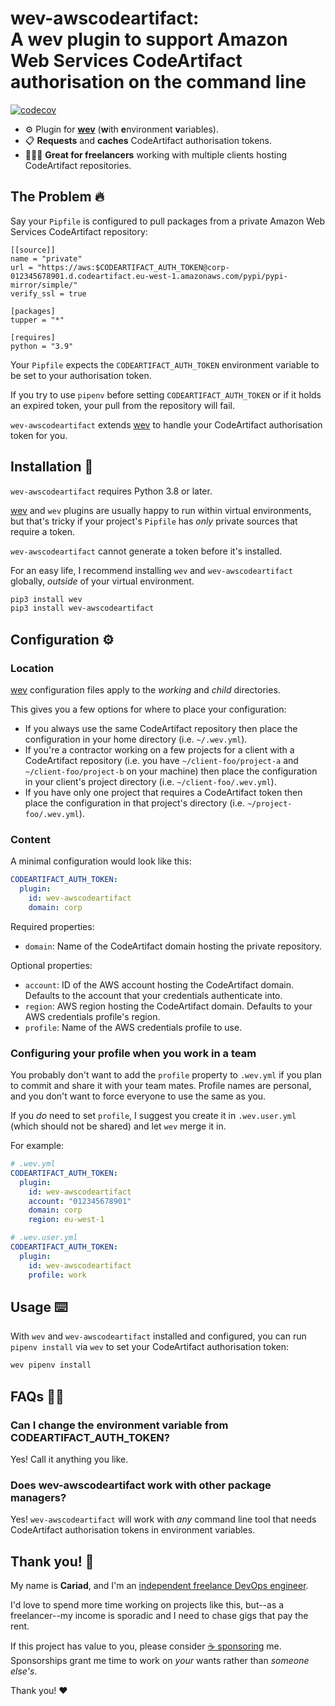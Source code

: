 # wev-awscodeartifact:<br />A wev plugin to support Amazon Web Services CodeArtifact authorisation on the command line

[![codecov](https://codecov.io/gh/cariad/wev-awscodeartifact/branch/main/graph/badge.svg?token=D48XKZJXJ7)](https://codecov.io/gh/cariad/wev-awscodeartifact)

- ⚙️ Plugin for **[wev](https://github.com/cariad/wev)** (**w**ith **e**nvironment **v**ariables).
- 📋 **Requests** and **caches** CodeArtifact authorisation tokens.
- 👩🏼‍💻 **Great for freelancers** working with multiple clients hosting CodeArtifact repositories.

## The Problem 🔥

Say your `Pipfile` is configured to pull packages from a private Amazon Web Services CodeArtifact repository:

```text
[[source]]
name = "private"
url = "https://aws:$CODEARTIFACT_AUTH_TOKEN@corp-012345678901.d.codeartifact.eu-west-1.amazonaws.com/pypi/pypi-mirror/simple/"
verify_ssl = true

[packages]
tupper = "*"

[requires]
python = "3.9"
```

Your `Pipfile` expects the `CODEARTIFACT_AUTH_TOKEN` environment variable to be set to your authorisation token.

If you try to use `pipenv` before setting `CODEARTIFACT_AUTH_TOKEN` or if it holds an expired token, your pull from the repository will fail.

`wev-awscodeartifact` extends [wev](https://github.com/cariad/wev) to handle your CodeArtifact authorisation token for you.

## Installation 🎁

`wev-awscodeartifact` requires Python 3.8 or later.

[wev](https://github.com/cariad/wev) and `wev` plugins are usually happy to run within virtual environments, but that's tricky if your project's `Pipfile` has _only_ private sources that require a token.

`wev-awscodeartifact` cannot generate a token before it's installed.

For an easy life, I recommend installing `wev` and `wev-awscodeartifact` globally, _outside_ of your virtual environment.

```bash
pip3 install wev
pip3 install wev-awscodeartifact
```

## Configuration ⚙️

### Location

[wev](https://github.com/cariad/wev) configuration files apply to the _working_ and _child_ directories.

This gives you a few options for where to place your configuration:

- If you always use the same CodeArtifact repository then place the configuration in your home directory (i.e. `~/.wev.yml`).
- If you're a contractor working on a few projects for a client with a CodeArtifact repository (i.e. you have `~/client-foo/project-a` and `~/client-foo/project-b` on your machine) then place the configuration in your client's project directory (i.e. `~/client-foo/.wev.yml`).
- If you have only one project that requires a CodeArtifact token then place the configuration in that project's directory (i.e. `~/project-foo/.wev.yml`).

### Content

A minimal configuration would look like this:

```yaml
CODEARTIFACT_AUTH_TOKEN:
  plugin:
    id: wev-awscodeartifact
    domain: corp
```

Required properties:

- `domain`: Name of the CodeArtifact domain hosting the private repository.

Optional properties:

- `account`: ID of the AWS account hosting the CodeArtifact domain. Defaults to the account that your credentials authenticate into.
- `region`: AWS region hosting the CodeArtifact domain. Defaults to your AWS credentials profile's region.
- `profile`: Name of the AWS credentials profile to use.

### Configuring your profile when you work in a team

You probably don't want to add the `profile` property to `.wev.yml` if you plan to commit and share it with your team mates. Profile names are personal, and you don't want to force everyone to use the same as you.

If you _do_ need to set `profile`, I suggest you create it in `.wev.user.yml` (which should not be shared) and let `wev` merge it in.

For example:

```yaml
# .wev.yml
CODEARTIFACT_AUTH_TOKEN:
  plugin:
    id: wev-awscodeartifact
    account: "012345678901"
    domain: corp
    region: eu-west-1
```

```yaml
# .wev.user.yml
CODEARTIFACT_AUTH_TOKEN:
  plugin:
    id: wev-awscodeartifact
    profile: work
```

## Usage ⌨️

With `wev` and `wev-awscodeartifact` installed and configured, you can run `pipenv install` via `wev` to set your CodeArtifact authorisation token:

```bash
wev pipenv install
```

## FAQs 🙋‍♀️

### Can I change the environment variable from CODEARTIFACT_AUTH_TOKEN?

Yes! Call it anything you like.

### Does wev-awscodeartifact work with other package managers?

Yes! `wev-awscodeartifact` will work with _any_ command line tool that needs CodeArtifact authorisation tokens in environment variables.

## Thank you! 🎉

My name is **Cariad**, and I'm an [independent freelance DevOps engineer](https://cariad.me).

I'd love to spend more time working on projects like this, but--as a freelancer--my income is sporadic and I need to chase gigs that pay the rent.

If this project has value to you, please consider [☕️ sponsoring](https://github.com/sponsors/cariad) me. Sponsorships grant me time to work on _your_ wants rather than _someone else's_.

Thank you! ❤️
